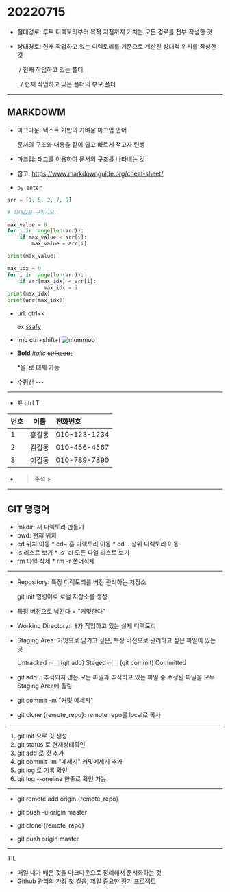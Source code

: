 # 20220715

- 절대경로: 루트 디렉토리부터 목적 지점까지 거치는 모든 경로를 전부 작성한 것

- 상대경로: 현재 작업하고 있는 디렉토리를 기준으로 계산된 상대적 위치를 작성한 것

  ./ 현재 작업하고 있는 폴더

  ../ 현재 작업하고 있는 폴더의 부모 폴더



---
## MARKDOWM
- 마크다운: 텍스트 기반의 가벼운 마크업 언어

  문서의 구조와 내용을 같이 쉽고 빠르게 적고자 탄생

- 마크업: 태그를 이용하여 문서의 구조를 나타내는 것

- 참고: https://www.markdownguide.org/cheat-sheet/



- ```py enter ```

```python
arr = [1, 5, 2, 7, 9]

# 최대값을 구하시오.

max_value = 0
for i in range(len(arr)):
    if max_value < arr[i]:
        max_value = arr[i]

print(max_value)

max_idx = 0
for i in range(len(arr)):
    if arr[max_idx] < arr[i]:
            max_idx = i
print(max_idx)
print(arr[max_idx])
```



- url: ctrl+k []()

  ex [ssafy](https://ssafy.com)

- img ctrl+shift+i  ![mummoo](https://cdn.pixabay.com/photo/2019/07/30/05/53/dog-4372036_960_720.jpg)



- **Bold** *Italic* ~~strikeout~~

  *을_로 대체 가능

- 수평선 ---

---

- 표 ctrl T

| 번호 |  이름  | 전화번호     |
| :--- | :----: | :----------- |
| 1    | 홍길동 | 010-123-1234 |
| 2    | 김길동 | 010-456-4567 |
| 3    | 이길동 | 010-789-7890 |

- > 주석 >



---
## GIT 명령어
- mkdir: 새 디렉토리 만들기
- pwd: 현재 위치
- cd 위치 이동 * cd~ 홈 디렉토리 이동 * cd .. 상위 디렉토리 이동
- ls 리스트 보기 * ls -al 모든 파일 리스트 보기
- rm 파일 삭제 * rm -r 폴더삭제

---

- Repository: 특정 디렉토리를 버전 관리하는 저장소

  git init 명령어로 로컬 저장소를 생성

- 특정 버전으로 남긴다 = "커밋한다"

- Working Directory: 내가 작업하고 있는 실제 디렉토리

- Staging Area: 커밋으로 남기고 싶은, 특정 버전으로 관리하고 싶은 파일이 있는 곳

  Untracked 👉🏻 (git add) Staged 👉🏻 (git commit) Committed

- git add .: 추적되지 않은 모든 파일과 추적하고 있는 파일 중 수정된 파일을 모두  Staging Area에 올림

- git commit -m "커밋 메세지"

- git clone {remote_repo}: remote repo를 local로 복사

---

  
1. git init 으로 깃 생성
2. git status 로 현재상태확인
3. git add 로 깃 추가
4. git commit -m "메세지" 커밋메세지 추가
5. git log 로 기록 확인
6. git log --oneline 한줄로 확인 가능

---
- git remote add origin {remote_repo}
- git push -u origin master

- git clone {remote_repo}
- git push origin master

---

TIL

- 매일 내가 배운 것을 마크다운으로 정리해서 문서화하는 것
- Github 관리의 가장 첫 걸음, 제일 중요한 장기 프로젝트